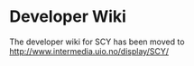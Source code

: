 # Developer Wiki #

The developer wiki for SCY has been moved to http://www.intermedia.uio.no/display/SCY/